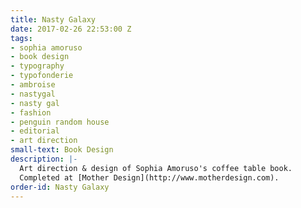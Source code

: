 ```yaml
---
title: Nasty Galaxy
date: 2017-02-26 22:53:00 Z
tags:
- sophia amoruso
- book design
- typography
- typofonderie
- ambroise
- nastygal
- nasty gal
- fashion
- penguin random house
- editorial
- art direction
small-text: Book Design
description: |-
  Art direction & design of Sophia Amoruso's coffee table book.
  Completed at [Mother Design](http://www.motherdesign.com).
order-id: Nasty Galaxy
---
```


